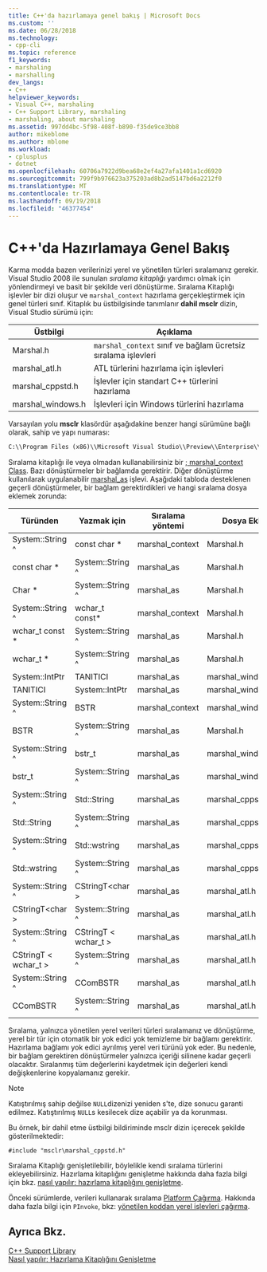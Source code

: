 ```yaml
---
title: C++'da hazırlamaya genel bakış | Microsoft Docs
ms.custom: ''
ms.date: 06/28/2018
ms.technology:
- cpp-cli
ms.topic: reference
f1_keywords:
- marshaling
- marshalling
dev_langs:
- C++
helpviewer_keywords:
- Visual C++, marshaling
- C++ Support Library, marshaling
- marshaling, about marshaling
ms.assetid: 997dd4bc-5f98-408f-b890-f35de9ce3bb8
author: mikeblome
ms.author: mblome
ms.workload:
- cplusplus
- dotnet
ms.openlocfilehash: 60706a7922d9bea68e2ef4a27afa1401a1cd6920
ms.sourcegitcommit: 799f9b976623a375203ad8b2ad5147bd6a2212f0
ms.translationtype: MT
ms.contentlocale: tr-TR
ms.lasthandoff: 09/19/2018
ms.locfileid: "46377454"
---
```

# <a name="overview-of-marshaling-in-c"></a>C++'da Hazırlamaya Genel Bakış

Karma modda bazen verilerinizi yerel ve yönetilen türleri sıralamanız gerekir. Visual Studio 2008 ile sunulan *sıralama kitaplığı* yardımcı olmak için yönlendirmeyi ve basit bir şekilde veri dönüştürme.  Sıralama Kitaplığı işlevler bir dizi oluşur ve `marshal_context` hazırlama gerçekleştirmek için genel türleri sınıf. Kitaplık bu üstbilgisinde tanımlanır **dahil msclr** dizin, Visual Studio sürümü için:

|Üstbilgi|Açıklama|
|---------------|-----------------|
|Marshal.h|`marshal_context` sınıf ve bağlam ücretsiz sıralama işlevleri|
|marshal_atl.h| ATL türlerini hazırlama için işlevleri|
|marshal_cppstd.h|İşlevler için standart C++ türlerini hazırlama|
|marshal_windows.h|İşlevleri için Windows türlerini hazırlama|

Varsayılan yolu **msclr** klasördür aşağıdakine benzer hangi sürümüne bağlı olarak, sahip ve yapı numarası:

```cmd
C:\\Program Files (x86)\\Microsoft Visual Studio\\Preview\\Enterprise\\VC\\Tools\\MSVC\\14.15.26528\\include\\msclr
```

Sıralama kitaplığı ile veya olmadan kullanabilirsiniz bir [; marshal_context Class](../dotnet/marshal-context-class.md). Bazı dönüştürmeler bir bağlamda gerektirir. Diğer dönüştürme kullanılarak uygulanabilir [marshal_as](../dotnet/marshal-as.md) işlevi. Aşağıdaki tabloda desteklenen geçerli dönüştürmeler, bir bağlam gerektirdikleri ve hangi sıralama dosya eklemek zorunda:

|Türünden|Yazmak için|Sıralama yöntemi|Dosya Ekle|
|---------------|-------------|--------------------|------------------|
|System::String ^|const char \*|marshal_context|Marshal.h|
|const char \*|System::String ^|marshal_as|Marshal.h|
|Char \*|System::String ^|marshal_as|Marshal.h|
|System::String ^|wchar_t const\*|marshal_context|Marshal.h|
|wchar_t const \*|System::String ^|marshal_as|Marshal.h|
|wchar_t \*|System::String ^|marshal_as|Marshal.h|
|System::IntPtr|TANITICI|marshal_as|marshal_windows.h|
|TANITICI|System::IntPtr|marshal_as|marshal_windows.h|
|System::String ^|BSTR|marshal_context|marshal_windows.h|
|BSTR|System::String ^|marshal_as|Marshal.h|
|System::String ^|bstr_t|marshal_as|marshal_windows.h|
|bstr_t|System::String ^|marshal_as|marshal_windows.h|
|System::String ^|Std::String|marshal_as|marshal_cppstd.h|
|Std::String|System::String ^|marshal_as|marshal_cppstd.h|
|System::String ^|Std::wstring|marshal_as|marshal_cppstd.h|
|Std::wstring|System::String ^|marshal_as|marshal_cppstd.h|
|System::String ^|CStringT\<char >|marshal_as|marshal_atl.h|
|CStringT\<char >|System::String ^|marshal_as|marshal_atl.h|
|System::String ^|CStringT < wchar_t >|marshal_as|marshal_atl.h|
|CStringT < wchar_t >|System::String ^|marshal_as|marshal_atl.h|
|System::String ^|CComBSTR|marshal_as|marshal_atl.h|
|CComBSTR|System::String ^|marshal_as|marshal_atl.h|

Sıralama, yalnızca yönetilen yerel verileri türleri sıralamanız ve dönüştürme, yerel bir tür için otomatik bir yok edici yok temizleme bir bağlamı gerektirir. Hazırlama bağlamı yok edici ayrılmış yerel veri türünü yok eder. Bu nedenle, bir bağlam gerektiren dönüştürmeler yalnızca içeriği silinene kadar geçerli olacaktır. Sıralanmış tüm değerlerini kaydetmek için değerleri kendi değişkenlerine kopyalamanız gerekir.

> [!NOTE]
>  Katıştırılmış sahip değilse `NULL`dizenizi yeniden s'te, dize sonucu garanti edilmez. Katıştırılmış `NULL`s kesilecek dize açabilir ya da korunması.

Bu örnek, bir dahil etme üstbilgi bildiriminde msclr dizin içerecek şekilde gösterilmektedir:

`#include "msclr\marshal_cppstd.h"`

Sıralama Kitaplığı genişletilebilir, böylelikle kendi sıralama türlerini ekleyebilirsiniz. Hazırlama kitaplığını genişletme hakkında daha fazla bilgi için bkz. [nasıl yapılır: hazırlama kitaplığını genişletme](../dotnet/how-to-extend-the-marshaling-library.md).

Önceki sürümlerde, verileri kullanarak sıralama [Platform Çağırma](/dotnet/framework/interop/consuming-unmanaged-dll-functions). Hakkında daha fazla bilgi için `PInvoke`, bkz: [yönetilen koddan yerel işlevleri çağırma](../dotnet/calling-native-functions-from-managed-code.md).

## <a name="see-also"></a>Ayrıca Bkz.

[C++ Support Library](../dotnet/cpp-support-library.md)<br/>
[Nasıl yapılır: Hazırlama Kitaplığını Genişletme](../dotnet/how-to-extend-the-marshaling-library.md)
